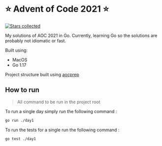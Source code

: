 # ⭐️ Advent of Code 2021 ⭐️
[![Stars collected](https://shields.io/static/v1?label=stars%20collected&message=02%20⭐&color=blue)]()

My solutions of AOC 2021 in Go. Currently, learning Go so the 
solutions are probably not idiomatic or fast.

Built using:
- MacOS
- Go 1.17

Project structure built using [aocprep](https://github.com/charlesbourget/aocprep)

## How to run

> All command to be run in the project root

To run a single day simply run the following command :

```bash
go run ./day1
```

To run the tests for a single  run the following command :

```bash
go test ./day1
```
